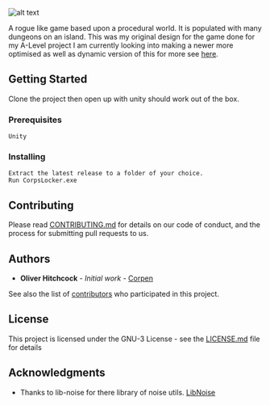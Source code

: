 ![alt text](../master/Assets/Resources/Bitmaps/UI/text.png "###Corp's Locker")

A rogue like game based upon a procedural world. It is populated with many dungeons on an island.
This was my original design for the game done for my A-Level project I am currently looking into making a newer more optimised as well as dynamic version of this for more see [here](https://github.com/c0rp3n/corps-locker).

## Getting Started

Clone the project then open up with unity should work out of the box.

### Prerequisites

```
Unity
```

### Installing

```
Extract the latest release to a folder of your choice.
Run CorpsLocker.exe
```

## Contributing

Please read [CONTRIBUTING.md](https://gist.github.com/PurpleBooth/b24679402957c63ec426) for details on our code of conduct, and the process for submitting pull requests to us.

## Authors

* **Oliver Hitchcock** - *Initial work* - [Corpen](https://github.com/CorpenEldorito)

See also the list of [contributors](https://github.com/your/project/contributors) who participated in this project.

## License

This project is licensed under the GNU-3 License - see the [LICENSE.md](LICENSE.md) file for details

## Acknowledgments

* Thanks to lib-noise for there library of noise utils. [LibNoise](https://github.com/ricardojmendez/LibNoise.Unity)
